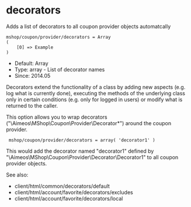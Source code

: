 
# decorators

Adds a list of decorators to all coupon provider objects automatcally

```
mshop/coupon/provider/decorators = Array
(
    [0] => Example
)
```

* Default: Array
* Type: array - List of decorator names
* Since: 2014.05

Decorators extend the functionality of a class by adding new aspects
(e.g. log what is currently done), executing the methods of the underlying
class only in certain conditions (e.g. only for logged in users) or
modify what is returned to the caller.

This option allows you to wrap decorators
("\Aimeos\MShop\Coupon\Provider\Decorator\*") around the coupon provider.

```
 mshop/coupon/provider/decorators = array( 'decorator1' )
```

This would add the decorator named "decorator1" defined by
"\Aimeos\MShop\Coupon\Provider\Decorator\Decorator1" to all coupon provider
objects.

See also:

* client/html/common/decorators/default
* client/html/account/favorite/decorators/excludes
* client/html/account/favorite/decorators/local